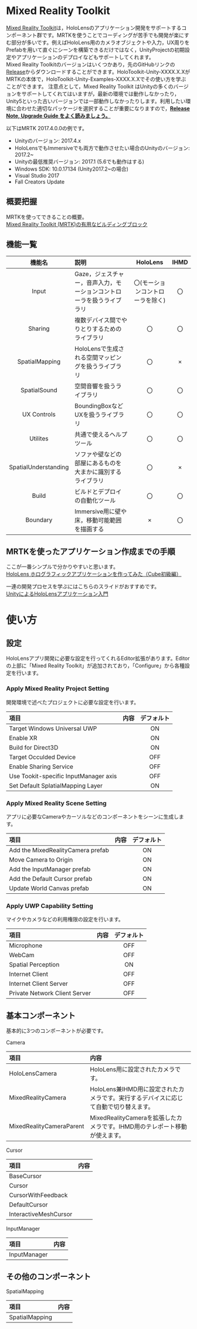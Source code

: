 # Mixed Reality Toolkit
[Mixed Reality Toolkit](https://github.com/Microsoft/MixedRealityToolkit-Unity)は，HoloLensのアプリケーション開発をサポートするコンポーネント群です。MRTKを使うことでコーディングが苦手でも開発が楽にすむ部分が多いです。例えばHoloLens用のカメラオブジェクトや入力，UX周りをPrefabを用いて直ぐにシーンを構築できるだけではなく，UnityProjectの初期設定やアプリケーションのデプロイなどもサポートしてくれます。  
Mixed Reality Toolkitのバージョンはいくつかあり，先のGitHubリンクの[Release](https://github.com/Microsoft/MixedRealityToolkit-Unity/releases)からダウンロードすることができます。HoloToolkit-Unity-XXXX.X.XがMRTKの本体で，HoloToolkit-Unity-Examples-XXXX.X.Xでその使い方を学ぶことができます。
注意点として，Mixed Reality Toolkit はUnityの多くのバージョンをサポートしてくれてはいますが，最新の環境では動作しなかったり，Unity5といった古いバージョンでは一部動作しなかったりします。利用したい環境に合わせた適切なパッケージを選択することが重要になりますので，<b><u>Release Note, Upgrade Guide をよく読みましょう。</u></b>

以下はMRTK 2017.4.0.0の例です。

- Unityのバージョン: 2017.4.x
- HoloLensでもImmersiveでも両方で動作させたい場合のUnityのバージョン: 2017.2~
- Unityの最低推奨バージョン: 2017.1 (5.6でも動作はする)
- Windows SDK: 10.0.17134 (Unity2017.2~の場合)
- Visual Studio 2017
- Fall Creators Update

## 概要把握
MRTKを使ってできることの概要。  
[Mixed Reality Toolkit (MRTK)の有用なビルディングブロック](https://medium.com/@dongyoonpark/mixed-reality-toolkit-mrtk-%E3%81%AE%E6%9C%89%E7%94%A8%E3%81%AA%E3%83%93%E3%83%AB%E3%83%87%E3%82%A3%E3%83%B3%E3%82%B0%E3%83%96%E3%83%AD%E3%83%83%E3%82%AF-4eb343d474cb)

## 機能一覧
|機能名|説明|HoloLens|IHMD|
|:--:|:---|:---:|:---:|
|Input|Gaze，ジェスチャー，音声入力，モーションコントローラを扱うライブラリ|〇(モーションコントローラを除く)|〇|
|Sharing|複数デバイス間でやりとりするためのライブラリ|〇|〇|
|SpatialMapping|HoloLensで生成される空間マッピングを扱うライブラリ|〇|×|
|SpatialSound|空間音響を扱うライブラリ|〇|〇|
|UX Controls|BoundingBoxなどUXを扱うライブラリ|〇|〇|
|Utilites|共通で使えるヘルプツール|〇|〇|
|SpatialUnderstanding|ソファや壁などの部屋にあるものを大まかに識別するライブラリ|〇|×|
|Build|ビルドとデプロイの自動化ツール|〇|〇|
|Boundary|Immersive用に壁や床，移動可能範囲を描画する|×|〇|

## MRTKを使ったアプリケーション作成までの手順

ここが一番シンプルで分かりやすいと思います。  
[HoloLens ホログラフィックアプリケーションを作ってみた（Cube初級編）](https://www.nttpc.co.jp/technology/holoLens.html)

一連の開発プロセスを学ぶにはこちらのスライドがおすすめです。  
[UnityによるHoloLensアプリケーション入門](https://www.slideshare.net/YuichiIshii/unityhololens-92864583)

# 使い方
## 設定
HoloLensアプリ開発に必要な設定を行ってくれるEditor拡張があります。Editorの上部に「Mixed Reality Toolkit」が追加されており，「Configure」から各種設定を行います。

### Apply Mixed Reality Project Setting
開発環境で述べたプロジェクトに必要な設定を行います。  

|項目|内容|デフォルト|
|:---|:---|:---:|
|Target Windows Universal UWP||ON|
|Enable XR||ON|
|Build for Direct3D||ON|
|Target Occulded Device||OFF|
|Enable Sharing Service||OFF|
|Use Tookit-specific InputManager axis||OFF|
|Set Default SplatialMapping Layer||ON|

### Apply Mixed Reality Scene Setting
アプリに必要なCameraやカーソルなどのコンポーネントをシーンに生成します。  

|項目|内容|デフォルト|
|:---|:---|:---:|
|Add the MixedRealityCamera prefab||ON|
|Move Camera to Origin||ON|
|Add the InputManager prefab||ON|
|Add the Default Cursor prefab||ON|
|Update World Canvas prefab||ON|

### Apply UWP Capability Setting
マイクやカメラなどの利用権限の設定を行います。  

|項目|内容|デフォルト|
|:---|:---|:---:|
|Microphone||OFF|
|WebCam||OFF|
|Spatial Perception||ON|
|Internet Client||OFF|
|Internet Client Server||OFF|
|Private Network Client Server||OFF|

## 基本コンポーネント
基本的に3つのコンポーネントが必要です。

Camera

|項目|内容|
|:---|:---|
|HoloLensCamera|HoloLens用に設定されたカメラです。|
|MixedRealityCamera|HoloLens兼IHMD用に設定されたカメラです。実行するデバイスに応じて自動で切り替えます。|
|MixedRealityCameraParent|MixedRealityCameraを拡張したカメラです。IHMD用のテレポート移動が使えます。|

Cursor

|項目|内容|
|:---|:---|
|BaseCursor||
|Cursor||
|CursorWithFeedback||
|DefaultCursor||
|InteractiveMeshCursor||

InputManager

|項目|内容|
|:---|:---|
|InputManager||

## その他のコンポーネント
SpatialMapping

|項目|内容|
|:---|:---|
|SpatialMapping||
